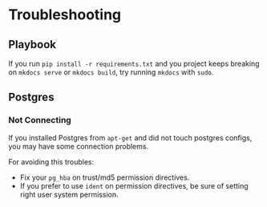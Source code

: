 # Troubleshooting

## Playbook
If you run `pip install -r requirements.txt` and you project keeps breaking on `mkdocs serve` or `mkdocs build`, try running `mkdocs` with `sudo`.


## Postgres

### Not Connecting

If you installed Postgres from `apt-get` and did not touch postgres configs, you may have some connection problems.

For avoiding this troubles:
- Fix your `pg_hba` on trust/md5 permission directives.
- If you prefer to use `ident` on permission directives, be sure of setting right user system permission.